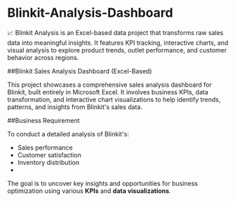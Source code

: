 # Blinkit-Analysis-Dashboard
📈 Blinkit Analysis is an Excel-based data project that transforms raw sales data into meaningful insights. It features KPI tracking, interactive charts, and visual analysis to explore product trends, outlet performance, and customer behavior across regions.

##Blinkit Sales Analysis Dashboard (Excel-Based)

This project showcases a comprehensive sales analysis dashboard for Blinkit, built entirely in Microsoft Excel.
It involves business KPIs, data transformation, and interactive chart visualizations to help identify trends, patterns,
and insights from Blinkit's sales data.

##Business Requirement

To conduct a detailed analysis of Blinkit's:
- Sales performance
- Customer satisfaction
- Inventory distribution
- 
The goal is to uncover key insights and opportunities for business optimization using various **KPIs** and **data visualizations**.
